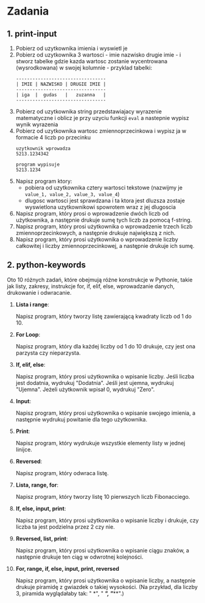 # Zadania

## 1. print-input

1. Pobierz od uzytkownika imienia i wyswietl je
2. Pobierz od uzytkownika 3 wartosci - imie nazwisko drugie imie - i stworz tabelke gdzie kazda wartosc zostanie wycentrowana (wysrodkowana) w swojej kolumnie - przyklad tabelki:
    ```text
    ---------------------------------
    | IMIE | NAZWISKO | DRUGIE IMIE |
    ---------------------------------
    | iga  |  gudas   |   zuzanna   |
    ---------------------------------
    ```
3. Pobierz od uzytkownika string przedstawiajacy wyrazenie matematyczne i oblicz je przy uzyciu funkcji `eval` a nastepnie wypisz wynik wyrazenia
4. Pobierz od uzytkownika wartosc zmiennoprzecinkowa i wypisz ja w formacie 4 liczb po przecinku
    ```text
    uzytkownik wprowadza
    5213.1234342
    
    program wypisuje
    5213.1234
    ```
5. Napisz program ktory:
   - pobiera od uzytkownika cztery wartosci tekstowe (nazwijmy je `value_1, value_2, value_3, value_4`)
   - dlugosc wartosci jest sprawdzana i ta ktora jest dluzsza zostaje wyswietlona uzytkownikowi spowrotem wraz z jej dlugoscia
6. Napisz program, który prosi o wprowadzenie dwóch liczb od użytkownika, a następnie drukuje sumę tych liczb za pomocą f-string.
7. Napisz program, który prosi użytkownika o wprowadzenie trzech liczb zmiennoprzecinkowych, a następnie drukuje największą z nich.
8. Napisz program, który prosi użytkownika o wprowadzenie liczby całkowitej i liczby zmiennoprzecinkowej, a następnie drukuje ich sumę.

## 2. python-keywords

Oto 10 różnych zadań, które obejmują różne konstrukcje w Pythonie, takie jak listy, zakresy, instrukcje for, if, elif, else, wprowadzanie danych, drukowanie i odwracanie.

1. **Lista i range**:

   Napisz program, który tworzy listę zawierającą kwadraty liczb od 1 do 10.

2. **For Loop**:

   Napisz program, który dla każdej liczby od 1 do 10 drukuje, czy jest ona parzysta czy nieparzysta.

3. **If, elif, else**:

   Napisz program, który prosi użytkownika o wpisanie liczby. Jeśli liczba jest dodatnia, wydrukuj "Dodatnia". Jeśli jest ujemna, wydrukuj "Ujemna". Jeżeli użytkownik wpisał 0, wydrukuj "Zero".

4. **Input**:

   Napisz program, który prosi użytkownika o wpisanie swojego imienia, a następnie wydrukuj powitanie dla tego użytkownika.

5. **Print**:

   Napisz program, który wydrukuje wszystkie elementy listy w jednej linijce.

6. **Reversed**:

   Napisz program, który odwraca listę.

7. **Lista, range, for**:

   Napisz program, który tworzy listę 10 pierwszych liczb Fibonacciego.

8. **If, else, input, print**:

   Napisz program, który prosi użytkownika o wpisanie liczby i drukuje, czy liczba ta jest podzielna przez 2 czy nie.

9. **Reversed, list, print**:

   Napisz program, który prosi użytkownika o wpisanie ciągu znaków, a następnie drukuje ten ciąg w odwrotnej kolejności.

10. **For, range, if, else, input, print, reversed**
    
    Napisz program, który prosi użytkownika o wpisanie liczby, a następnie drukuje piramidę z gwiazdek o takiej wysokości. (Na przykład, dla liczby 3, piramida wyglądałaby tak: "  *", " ***", "*****".)
